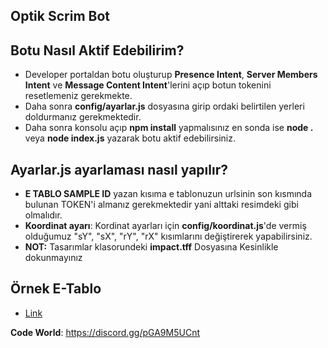 ## Optik Scrim Bot

## Botu Nasıl Aktif Edebilirim?
- Developer portaldan botu oluşturup **Presence Intent**, **Server Members Intent** ve **Message Content Intent**'lerini açıp botun tokenini resetlemeniz gerekmekte.
- Daha sonra **config/ayarlar.js** dosyasına girip ordaki belirtilen yerleri doldurmanız gerekmektedir.
- Daha sonra konsolu açıp **npm install** yapmalısınız en sonda ise **node .** veya **node index.js** yazarak botu aktif edebilirsiniz.

## Ayarlar.js ayarlaması nasıl yapılır?
- **__E TABLO SAMPLE ID__** yazan kısıma e tablonuzun urlsinin son kısmında bulunan TOKEN'i almanız gerekmektedir yani alttaki resimdeki gibi olmalıdır.
- **Koordinat ayarı**: Kordinat ayarları için **config/koordinat.js**'de vermiş olduğumuz "sY", "sX", "rY", "rX" kısımlarını değiştirerek yapabilirsiniz.
- **NOT:** Tasarımlar klasorundeki **impact.tff** Dosyasına Kesinlikle dokunmayınız

## Örnek E-Tablo
- [Link](https://docs.google.com/spreadsheets/d/1jKKUybU4B667Ld2x9K2bZDvfAaArU6isxsO4acOSBbQ/edit?usp=sharing)

**Code World**: https://discord.gg/pGA9M5UCnt
